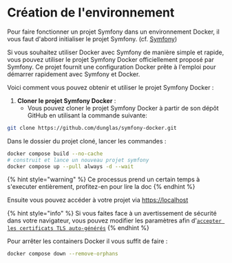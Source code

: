 # Création de l'environnement

Pour faire fonctionner un projet Symfony dans un environnement Docker, il vous faut d'abord initialiser le projet Symfony. (cf. [Symfony](https://app.gitbook.com/s/f7vqQ2Kol4hyX8Z5JDQh/modes-operatoires/creation-dune-application))



Si vous souhaitez utiliser Docker avec Symfony de manière simple et rapide, vous pouvez utiliser le projet Symfony Docker officiellement proposé par Symfony. Ce projet fournit une configuration Docker prête à l'emploi pour démarrer rapidement avec Symfony et Docker.

Voici comment vous pouvez obtenir et utiliser le projet Symfony Docker :

1. **Cloner le projet Symfony Docker** :
   * Vous pouvez cloner le projet Symfony Docker à partir de son dépôt GitHub en utilisant la commande suivante:

```sh
git clone https://github.com/dunglas/symfony-docker.git
```

Dans le dossier du projet cloné, lancer les commandes :&#x20;

```sh
docker compose build --no-cache
# construit et lance un nouveau projet symfony
docker compose up --pull always -d --wait
```

{% hint style="warning" %}
Ce processus prend un certain temps à s'executer entièrement, profitez-en pour lire la doc&#x20;
{% endhint %}

Ensuite vous pouvez accéder à votre projet via [https://localhost](https://localhost)&#x20;

{% hint style="info" %}
Si vous faites face à un avertissement de sécurité dans votre navigateur, vous pouvez modifier les paramètres afin d'[`accepter les certificats TLS auto-générés`](https://stackoverflow.com/questions/7580508/getting-chrome-to-accept-self-signed-localhost-certificate/15076602#15076602)
{% endhint %}

Pour arrêter les containers Docker il vous suffit de faire :&#x20;

```bash
docker compose down --remove-orphans
```
